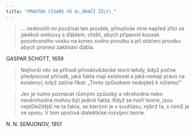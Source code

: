 ```yaml
---
title: "PROUTEK CÍSAŘE YÜ A\_DRAČÍ ŽÍLY\_"
---
```


> … nedovolili mi používat ten proutek, přinutivše mne napřed zříci se jakékoli smlouvy s ďáblem, chtěli, abych připevnil kousek posvěceného vosku na konec svého proutku a při otáčení proutku abych pronesl zaklínání ďábla.

GASPAR SCHOTT, 1659

> Nejhorší věc se přihodí přírodovědecké teorii tehdy, když počne předpisovat přírodě, jaká fakta mají existovat a jaká nemají právo na existenci, když začne říkat: „Tímto způsobem nedojdeš k ničemu!“

> Jev je nutno poznávat různými způsoby a věrohodná nebo nevěrohodná mohou být jedině fakta. Když se tvoří teorie, jsou nejdůležitější ne ta fakta, se kterými je v souhlasu, nýbrž ta, s nimiž je ve sporu. V tom spočívá dialektické rozvíjení teorie.

N. N. SEMJONOV, 1951
